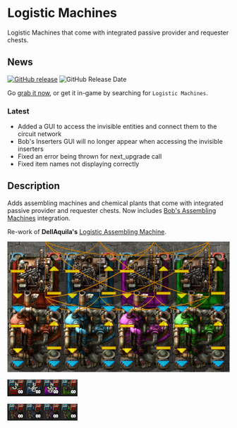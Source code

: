 # Logistic Machines

Logistic Machines that come with integrated passive provider and requester chests.

## News

[![GitHub release][badge-latest-release]][github-latest-release]
![GitHub Release Date][badge-release-date]

Go [grab it now][logistic-machines-mod-portal-entry], or get it in-game by searching for `Logistic Machines`.

### Latest

- Added a GUI to access the invisible entities and connect them to the circuit network
- Bob's Inserters GUI will no longer appear when accessing the invisible inserters
- Fixed an error being thrown for next_upgrade call
- Fixed item names not displaying correctly

## Description

Adds assembling machines and chemical plants that come with integrated passive provider and requester chests.  Now includes [Bob's Assembling Machines][bob-mod-portal-entry] integration.

Re-work of **DellAquila's** [Logistic Assembling Machine][dellaguila-mod-portal-entry].

![Entities][hero-image-1]

![Recipe Icons 1][hero-image-2]

![Recipe Icons 2][hero-image-3]

  [hero-image-1]: https://raw.githubusercontent.com/JDOGG88/Logistic-Machines/master/hero-image-1.jpg
  [hero-image-2]: https://raw.githubusercontent.com/JDOGG88/Logistic-Machines/master/hero-image-2.jpg
  [hero-image-3]: https://raw.githubusercontent.com/JDOGG88/Logistic-Machines/master/hero-image-3.jpg

  [badge-latest-release]: https://img.shields.io/github/release/JDOGG88/Logistic-Machines.svg?label=current+version
  [badge-release-date]: https://img.shields.io/github/release-date/JDOGG88/Logistic-Machines.svg?label=released

  [github-latest-release]: https://github.com/JDOGG88/Logistic-Machines/releases/latest
  [issue-tracker]: https://github.com/JDOGG88/Logistic-Machines/issues
  [dellaguila-mod-portal-entry]: https://mods.factorio.com/mod/LogisticAssemblingMachine
  [bob-mod-portal-entry]: https://mods.factorio.com/mod/bobassembly
  [logistic-machines-mod-portal-entry]: https://mods.factorio.com/mod/Logistic-Machines
